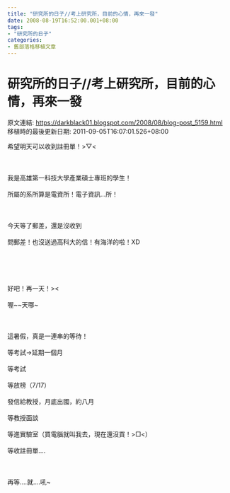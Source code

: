 ```yaml
---
title: "研究所的日子//考上研究所，目前的心情，再來一發"
date: 2008-08-19T16:52:00.001+08:00
tags: 
- "研究所的日子"
categories:
- 舊部落格移植文章
---
```


# 研究所的日子//考上研究所，目前的心情，再來一發

原文連結: https://darkblack01.blogspot.com/2008/08/blog-post_5159.html
移植時的最後更新日期: 2011-09-05T16:07:01.526+08:00

希望明天可以收到註冊單！&gt;▽&lt;<br /><br /><br /><br />我是高雄第一科技大學產業碩士專班的學生！<br /><br />所屬的系所算是電資所！電子資訊...所！<br /><br /><br /><br />今天等了郵差，還是沒收到<br /><br />問郵差！也沒送過高科大的信！有海洋的啦！XD<br /><br /><a name='more'></a><br /><br /><br /><br />好吧！再一天！&gt;&lt;<br /><br />喔~~天哪~<br /><br /><br /><br />這暑假，真是一連串的等待！<br /><br />等考試→延期一個月<br /><br />等考試<br /><br />等放榜（7/17）<br /><br />發信給教授，月底出國，約八月<br /><br />等教授面談<br /><br />等進實驗室（買電腦就叫我去，現在還沒買！&gt;□&lt;）<br /><br />等收註冊單....<br /><br /><br /><br />再等....就....吼~
